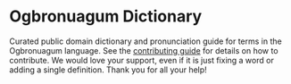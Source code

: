
# Ogbronuagum Dictionary

Curated public domain dictionary and pronunciation guide for terms in the Ogbronuagum language. See the [contributing guide](https://github.com/drumworkteam/term/blob/make/.github/contributing.md) for details on how to contribute. We would love your support, even if it is just fixing a word or adding a single definition. Thank you for all your help!